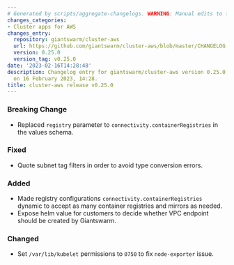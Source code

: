 ```yaml
---
# Generated by scripts/aggregate-changelogs. WARNING: Manual edits to this files will be overwritten.
changes_categories:
- Cluster apps for AWS
changes_entry:
  repository: giantswarm/cluster-aws
  url: https://github.com/giantswarm/cluster-aws/blob/master/CHANGELOG.md#0250---2023-02-16
  version: 0.25.0
  version_tag: v0.25.0
date: '2023-02-16T14:28:48'
description: Changelog entry for giantswarm/cluster-aws version 0.25.0, published
  on 16 February 2023, 14:28.
title: cluster-aws release v0.25.0
---
```


### Breaking Change
- Replaced `registry` parameter  to `connectivity.containerRegistries` in the values schema.
### Fixed
- Quote subnet tag filters in order to avoid type conversion errors.
### Added
- Made registry configurations `connectivity.containerRegistries` dynamic to accept as many container registries and mirrors as needed.
- Expose helm value for customers to decide whether VPC endpoint should be created by Giantswarm.
### Changed
- Set `/var/lib/kubelet` permissions to `0750` to fix `node-exporter` issue.
